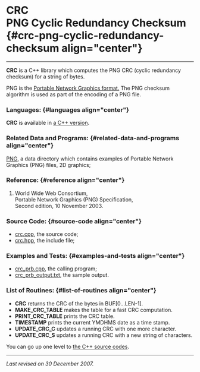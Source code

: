 CRC\
PNG Cyclic Redundancy Checksum {#crc-png-cyclic-redundancy-checksum align="center"}
==============================

------------------------------------------------------------------------

**CRC** is a C++ library which computes the PNG CRC (cyclic redundancy
checksum) for a string of bytes.

PNG is the [Portable Network Graphics format.](../../data/png/png.md)
The PNG checksum algorithm is used as part of the encoding of a PNG
file.

### Languages: {#languages align="center"}

**CRC** is available in [a C++ version](../../master/crc/crc.md).

### Related Data and Programs: {#related-data-and-programs align="center"}

[PNG](../../data/png/png.md), a data directory which contains examples
of Portable Network Graphics (PNG) files, 2D graphics;

### Reference: {#reference align="center"}

1.  World Wide Web Consortium,\
    Portable Network Graphics (PNG) Specification,\
    Second edition, 10 November 2003.

### Source Code: {#source-code align="center"}

-   [crc.cpp](crc.cpp), the source code;
-   [crc.hpp](crc.hpp), the include file;

### Examples and Tests: {#examples-and-tests align="center"}

-   [crc\_prb.cpp](crc_prb.cpp), the calling program;
-   [crc\_prb\_output.txt](crc_prb_output.txt), the sample output.

### List of Routines: {#list-of-routines align="center"}

-   **CRC** returns the CRC of the bytes in BUF\[0...LEN-1\].
-   **MAKE\_CRC\_TABLE** makes the table for a fast CRC computation.
-   **PRINT\_CRC\_TABLE** prints the CRC table.
-   **TIMESTAMP** prints the current YMDHMS date as a time stamp.
-   **UPDATE\_CRC\_C** updates a running CRC with one more character.
-   **UPDATE\_CRC\_S** updates a running CRC with a new string of
    characters.

You can go up one level to [the C++ source codes](../cpp_src.md).

------------------------------------------------------------------------

*Last revised on 30 December 2007.*

